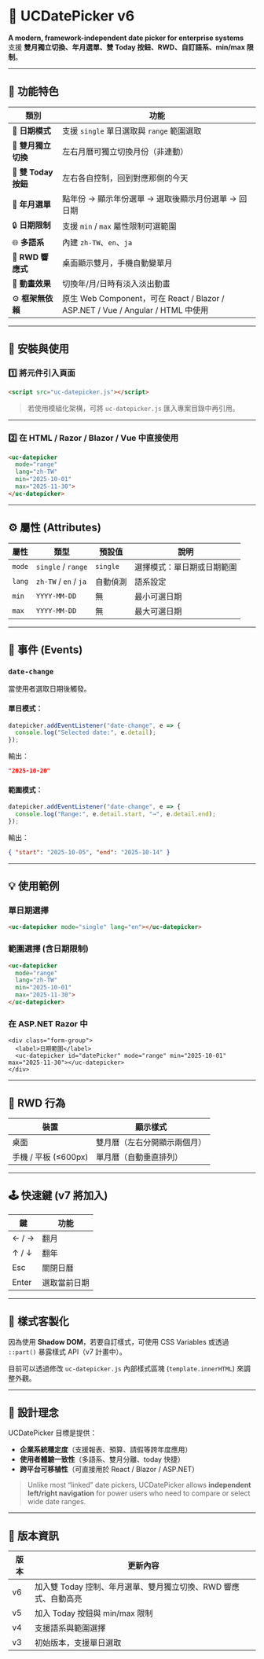 # 📅 UCDatePicker v6
**A modern, framework-independent date picker for enterprise systems**  
支援 **雙月獨立切換、年月選單、雙 Today 按鈕、RWD、自訂語系、min/max 限制**。  

---

## 🚀 功能特色

| 類別 | 功能 |
|------|------|
| 📆 **日期模式** | 支援 `single` 單日選取與 `range` 範圍選取 |
| 🧭 **雙月獨立切換** | 左右月曆可獨立切換月份（非連動） |
| 🎯 **雙 Today 按鈕** | 左右各自控制，回到對應那側的今天 |
| 📅 **年月選單** | 點年份 → 顯示年份選單 → 選取後顯示月份選單 → 回日期 |
| 🔒 **日期限制** | 支援 `min` / `max` 屬性限制可選範圍 |
| 🌐 **多語系** | 內建 `zh-TW`、`en`、`ja` |
| 📱 **RWD 響應式** | 桌面顯示雙月，手機自動變單月 |
| 💫 **動畫效果** | 切換年/月/日時有淡入淡出動畫 |
| ⚙️ **框架無依賴** | 原生 Web Component，可在 React / Blazor / ASP.NET / Vue / Angular / HTML 中使用 |

---

## 🧩 安裝與使用

### 1️⃣ 將元件引入頁面

```html
<script src="uc-datepicker.js"></script>
```

> 若使用模組化架構，可將 `uc-datepicker.js` 匯入專案目錄中再引用。

---

### 2️⃣ 在 HTML / Razor / Blazor / Vue 中直接使用

```html
<uc-datepicker 
  mode="range"
  lang="zh-TW"
  min="2025-10-01"
  max="2025-11-30">
</uc-datepicker>
```

---

## ⚙️ 屬性 (Attributes)

| 屬性 | 類型 | 預設值 | 說明 |
|------|------|--------|------|
| `mode` | `single` / `range` | `single` | 選擇模式：單日期或日期範圍 |
| `lang` | `zh-TW` / `en` / `ja` | 自動偵測 | 語系設定 |
| `min` | `YYYY-MM-DD` | 無 | 最小可選日期 |
| `max` | `YYYY-MM-DD` | 無 | 最大可選日期 |

---

## 🧭 事件 (Events)

### `date-change`

當使用者選取日期後觸發。  

#### 單日模式：
```js
datepicker.addEventListener("date-change", e => {
  console.log("Selected date:", e.detail);
});
```

輸出：
```json
"2025-10-20"
```

#### 範圍模式：
```js
datepicker.addEventListener("date-change", e => {
  console.log("Range:", e.detail.start, "→", e.detail.end);
});
```

輸出：
```json
{ "start": "2025-10-05", "end": "2025-10-14" }
```

---

## 💡 使用範例

### 單日期選擇
```html
<uc-datepicker mode="single" lang="en"></uc-datepicker>
```

### 範圍選擇 (含日期限制)
```html
<uc-datepicker 
  mode="range"
  lang="zh-TW"
  min="2025-10-01"
  max="2025-11-30">
</uc-datepicker>
```

### 在 ASP.NET Razor 中
```razor
<div class="form-group">
  <label>日期範圍</label>
  <uc-datepicker id="datePicker" mode="range" min="2025-10-01" max="2025-11-30"></uc-datepicker>
</div>
```

---

## 🧱 RWD 行為

| 裝置 | 顯示樣式 |
|------|-----------|
| 桌面 | 雙月曆（左右分開顯示兩個月） |
| 手機 / 平板 (≤600px) | 單月曆（自動垂直排列） |

---

## 🕹️ 快速鍵 (v7 將加入)
| 鍵 | 功能 |
|----|------|
| ← / → | 翻月 |
| ↑ / ↓ | 翻年 |
| Esc | 關閉日曆 |
| Enter | 選取當前日期 |

---

## 🎨 樣式客製化

因為使用 **Shadow DOM**，若要自訂樣式，可使用 CSS Variables 或透過 `::part()` 暴露樣式 API（v7 計畫中）。  

目前可以透過修改 `uc-datepicker.js` 內部樣式區塊 (`template.innerHTML`) 來調整外觀。

---

## 🧠 設計理念

UCDatePicker 目標是提供：
- **企業系統穩定度**（支援報表、預算、請假等跨年度應用）
- **使用者體驗一致性**（多語系、雙月分離、today 快捷）
- **跨平台可移植性**（可直接用於 React / Blazor / ASP.NET）

> Unlike most “linked” date pickers, UCDatePicker allows **independent left/right navigation** for power users who need to compare or select wide date ranges.

---

## 📜 版本資訊

| 版本 | 更新內容 |
|------|-----------|
| v6 | 加入雙 Today 控制、年月選單、雙月獨立切換、RWD 響應式、自動高亮 |
| v5 | 加入 Today 按鈕與 min/max 限制 |
| v4 | 支援語系與範圍選擇 |
| v3 | 初始版本，支援單日選取 |
